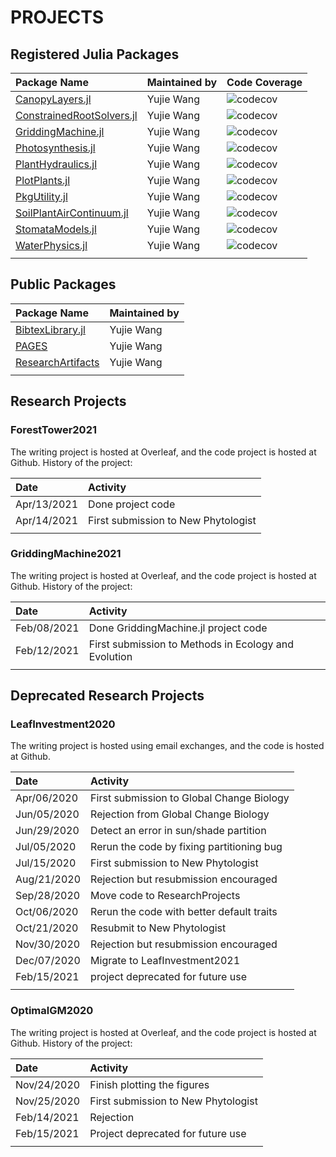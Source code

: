 # PROJECTS




## Registered Julia Packages

| **Package Name**                                                                                      | **Maintained by** | **Code Coverage**                                                                                                |
|:----------------------------------------------------------------------------------|:------------------|:-----------------------------------------------------------------------------------------------------------------|
| [CanopyLayers.jl](https://github.com/Yujie-W/CanopyLayers.jl)                     | Yujie Wang        | ![codecov](https://codecov.io/gh/Yujie-W/CanopyLayers.jl/branch/main/graph/badge.svg?token=SOZ79T30J1)           |
| [ConstrainedRootSolvers.jl](https://github.com/Yujie-W/ConstrainedRootSolvers.jl) | Yujie Wang        | ![codecov](https://codecov.io/gh/Yujie-W/ConstrainedRootSolvers.jl/branch/main/graph/badge.svg?token=QEB22THMGF) |
| [GriddingMachine.jl](https://github.com/CliMA/GriddingMachine.jl)                 | Yujie Wang        | ![codecov](https://codecov.io/gh/CliMA/GriddingMachine.jl/branch/main/graph/badge.svg?token=67AP1WJBM8)          |
| [Photosynthesis.jl](https://github.com/Yujie-W/Photosynthesis.jl)                 | Yujie Wang        | ![codecov](https://codecov.io/gh/Yujie-W/Photosynthesis.jl/branch/main/graph/badge.svg?token=JH20JJELUO)         |
| [PlantHydraulics.jl](https://github.com/Yujie-W/PlantHydraulics.jl)               | Yujie Wang        | ![codecov](https://codecov.io/gh/Yujie-W/PlantHydraulics.jl/branch/main/graph/badge.svg?token=28VXUYDLCN)        |
| [PlotPlants.jl](https://github.com/Yujie-W/PlotPlants.jl)                         | Yujie Wang        | ![codecov](https://codecov.io/gh/Yujie-W/PlotPlants.jl/branch/main/graph/badge.svg?token=F2DOSFI8C4)             |
| [PkgUtility.jl](https://github.com/Yujie-W/PkgUtility.jl)                         | Yujie Wang        | ![codecov](https://codecov.io/gh/Yujie-W/PkgUtility.jl/branch/main/graph/badge.svg?token=SpEb146Dkb)             |
| [SoilPlantAirContinuum.jl](https://github.com/Yujie-W/SoilPlantAirContinuum.jl)   | Yujie Wang        | ![codecov](https://codecov.io/gh/Yujie-W/SoilPlantAirContinuum.jl/branch/main/graph/badge.svg?token=E063LYRWOM)  |
| [StomataModels.jl](https://github.com/Yujie-W/StomataModels.jl)                   | Yujie Wang        | ![codecov](https://codecov.io/gh/Yujie-W/StomataModels.jl/branch/main/graph/badge.svg?token=WQQLE5M34Y)          |
| [WaterPhysics.jl](https://github.com/Yujie-W/WaterPhysics.jl)                     | Yujie Wang        | ![codecov](https://codecov.io/gh/Yujie-W/WaterPhysics.jl/branch/main/graph/badge.svg?token=ASOJ17A5Z4)           |
||||




## Public Packages

| **Package Name**                                                  | **Maintained by** |
|:------------------------------------------------------------------|:------------------|
| [BibtexLibrary.jl](https://github.com/Yujie-W/BibtexLibrary.jl)   | Yujie Wang        |
| [PAGES](https://github.com/Yujie-W/PAGES)                         | Yujie Wang        |
| [ResearchArtifacts](https://github.com/Yujie-W/ResearchArtifacts) | Yujie Wang        |
||||




## Research Projects

### ForestTower2021

The writing project is hosted at Overleaf, and the code project is hosted at
    Github. History of the project:

| **Date**    | **Activity**                        |
|:------------|:------------------------------------|
| Apr/13/2021 | Done project code                   |
| Apr/14/2021 | First submission to New Phytologist |
|||

### GriddingMachine2021

The writing project is hosted at Overleaf, and the code project is hosted at
    Github. History of the project:

| **Date**    | **Activity**                                         |
|:------------|:-----------------------------------------------------|
| Feb/08/2021 | Done GriddingMachine.jl project code                 |
| Feb/12/2021 | First submission to Methods in Ecology and Evolution |
|||




## Deprecated Research Projects

### LeafInvestment2020

The writing project is hosted using email exchanges, and the code is hosted at
    Github.

| **Date**    | **Activity**                              |
|:------------|:------------------------------------------|
| Apr/06/2020 | First submission to Global Change Biology |
| Jun/05/2020 | Rejection from Global Change Biology      |
| Jun/29/2020 | Detect an error in sun/shade partition    |
| Jul/05/2020 | Rerun the code by fixing partitioning bug |
| Jul/15/2020 | First submission to New Phytologist       |
| Aug/21/2020 | Rejection but resubmission encouraged     |
| Sep/28/2020 | Move code to ResearchProjects             |
| Oct/06/2020 | Rerun the code with better default traits |
| Oct/21/2020 | Resubmit to New Phytologist               |
| Nov/30/2020 | Rejection but resubmission encouraged     |
| Dec/07/2020 | Migrate to LeafInvestment2021             |
| Feb/15/2021 | project deprecated for future use         |
|||

### OptimalGM2020

The writing project is hosted at Overleaf, and the code project is hosted at
    Github. History of the project:

| **Date**    | **Activity**                        |
|:------------|:------------------------------------|
| Nov/24/2020 | Finish plotting the figures         |
| Nov/25/2020 | First submission to New Phytologist |
| Feb/14/2021 | Rejection                           |
| Feb/15/2021 | Project deprecated for future use   |
|||
